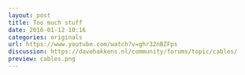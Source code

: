 ```yaml
---
layout: post
title: Too much stuff
date: 2016-01-12 10:16
categories: originals
url: https://www.youtube.com/watch?v=ghr32nBZFps
discussion: https://davehakkens.nl/community/forums/topic/cables/
preview: cables.png
---
```

